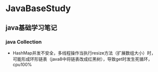 # JavaBaseStudy

## java基础学习笔记

### java Collection
* HashMap并发不安全，多线程操作当执行resize方法（扩展数组大小）时，可能形成环形链表（java8中将链表改成红黑树），导致get时发生死循环，cpu100%
